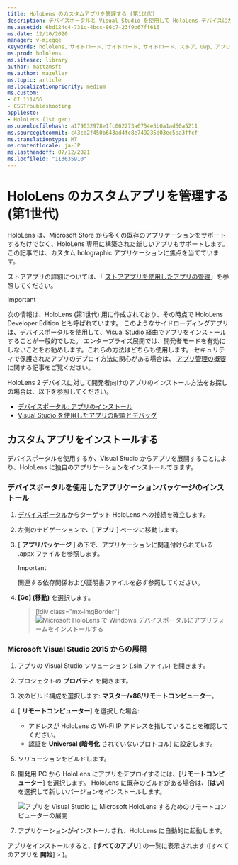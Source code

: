```yaml
---
title: HoloLens のカスタムアプリを管理する (第1世代)
description: デバイスポータルと Visual Studio を使用して HoloLens デバイスにカスタム holographic アプリをインストール、アンインストール、およびサイドロードする方法について説明します。
ms.assetid: 6bd124c4-731c-4bcc-86c7-23f9b67ff616
ms.date: 12/10/2020
manager: v-miegge
keywords: hololens、サイドロード、サイドロード、サイドロード、ストア、uwp、アプリ、インストール
ms.prod: hololens
ms.sitesec: library
author: mattzmsft
ms.author: mazeller
ms.topic: article
ms.localizationpriority: medium
ms.custom:
- CI 111456
- CSSTroubleshooting
appliesto:
- HoloLens (1st gen)
ms.openlocfilehash: a179032978e1fc062273a6754e3b0a1ad50a5211
ms.sourcegitcommit: c43cd2f450b643ad4fc8e749235d03ec5aa3ffcf
ms.translationtype: MT
ms.contentlocale: ja-JP
ms.lasthandoff: 07/12/2021
ms.locfileid: "113635910"
---
```

# <a name="manage-custom-apps-for-hololens-1st-gen"></a>HoloLens のカスタムアプリを管理する (第1世代)

HoloLens は、Microsoft Store から多くの既存のアプリケーションをサポートするだけでなく、HoloLens 専用に構築された新しいアプリもサポートします。 この記事では、カスタム holographic アプリケーションに焦点を当てています。  

ストアアプリの詳細については、「 [ストアアプリを使用したアプリの管理](holographic-store-apps.md)」を参照してください。

> [!IMPORTANT]
> 次の情報は、HoloLens (第1世代) 用に作成されており、その時点で HoloLens Developer Edition とも呼ばれています。 このようなサイドローディングアプリは、デバイスポータルを使用して、Visual Studio 経由でアプリをインストールすることが一般的でした。 エンタープライズ展開では、開発者モードを有効にしないことをお勧めします。これらの方法はどちらも使用します。 セキュリティで保護されたアプリのデプロイ方法に関心がある場合は、 [アプリ管理の概要](app-deploy-overview.md)に関する記事をご覧ください。
>
> HoloLens 2 デバイスに対して開発者向けのアプリのインストール方法をお探しの場合は、以下を参照してください。
>
> - [デバイスポータル: アプリのインストール](/windows/mixed-reality/develop/platform-capabilities-and-apis/using-the-windows-device-portal#installing-an-app)
> - [Visual Studio を使用したアプリの配置とデバッグ](/windows/mixed-reality/develop/platform-capabilities-and-apis/using-visual-studio)

## <a name="install-custom-apps"></a>カスタム アプリをインストールする

デバイスポータルを使用するか、Visual Studio からアプリを展開することにより、HoloLens に独自のアプリケーションをインストールできます。

### <a name="installing-an-application-package-with-the-device-portal"></a>デバイスポータルを使用したアプリケーションパッケージのインストール

1. [デバイスポータル](/windows/mixed-reality/using-the-windows-device-portal)からターゲット HoloLens への接続を確立します。

1. 左側のナビゲーションで、[ **アプリ** ] ページに移動します。

1. [ **アプリパッケージ** ] の下で、アプリケーションに関連付けられている .appx ファイルを参照します。

   > [!IMPORTANT]
   > 関連する依存関係および証明書ファイルを必ず参照してください。

1. **[Go] \(移動)** を選択します。

   > [!div class="mx-imgBorder"]
   > ![Microsoft HoloLens で Windows デバイスポータルにアプリフォームをインストールする](images/deviceportal-appmanager.jpg)

### <a name="deploying-from-microsoft-visual-studio-2015"></a>Microsoft Visual Studio 2015 からの展開

1. アプリの Visual Studio ソリューション (.sln ファイル) を開きます。

1. プロジェクトの **プロパティ** を開きます。

1. 次のビルド構成を選択します: **マスター/x86/リモートコンピューター**。

1. [ **リモートコンピューター**] を選択した場合:
   - アドレスが HoloLens の Wi-Fi IP アドレスを指していることを確認してください。
   - 認証を **Universal (暗号化** されていないプロトコル) に設定します。
   
1. ソリューションをビルドします。

1. 開発用 PC から HoloLens にアプリをデプロイするには、[**リモートコンピューター**] を選択します。 HoloLens に既存のビルドがある場合は、[**はい**] を選択して新しいバージョンをインストールします。  

   ![アプリを Visual Studio に Microsoft HoloLens するためのリモートコンピューターの展開](images/vs2015-remotedeployment.jpg)  
   
1. アプリケーションがインストールされ、HoloLens に自動的に起動します。

アプリをインストールすると、[**すべてのアプリ**] の一覧に表示されます ([すべてのアプリを **開始**]  >  )。
